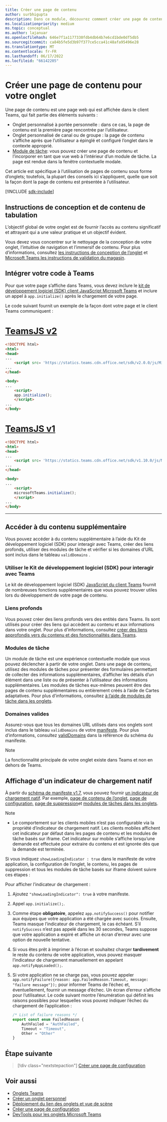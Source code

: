 ```yaml
---
title: Créer une page de contenu
author: surbhigupta
description: Dans ce module, découvrez comment créer une page de contenu pour le contenu de vos onglets et onglets et les instructions de conception
ms.localizationpriority: medium
ms.topic: conceptual
ms.author: lajanuar
ms.openlocfilehash: 646e7f1a1177330fdb4db64b7e6cd1bde0df5db5
ms.sourcegitcommit: ca84b5fe5d3b97f377ce5cca41c48afa95496e28
ms.translationtype: MT
ms.contentlocale: fr-FR
ms.lasthandoff: 06/17/2022
ms.locfileid: "66142205"
---
```

# <a name="create-a-content-page-for-your-tab"></a>Créer une page de contenu pour votre onglet

Une page de contenu est une page web qui est affichée dans le client Teams, qui fait partie des éléments suivants :

* Onglet personnalisé à portée personnelle : dans ce cas, la page de contenu est la première page rencontrée par l’utilisateur.
* Onglet personnalisé de canal ou de groupe : la page de contenu s’affiche après que l’utilisateur a épinglé et configuré l’onglet dans le contexte approprié.
* [Module de tâche](~/task-modules-and-cards/what-are-task-modules.md): vous pouvez créer une page de contenu et l’incorporer en tant que vue web à l’intérieur d’un module de tâche. La page est rendue dans la fenêtre contextuelle modale.

Cet article est spécifique à l’utilisation de pages de contenu sous forme d’onglets; toutefois, la plupart des conseils ici s’appliquent, quelle que soit la façon dont la page de contenu est présentée à l’utilisateur.

[!INCLUDE [sdk-include](~/includes/sdk-include.md)]

## <a name="tab-content-and-design-guidelines"></a>Instructions de conception et de contenu de tabulation

L’objectif global de votre onglet est de fournir l’accès au contenu significatif et attrayant qui a une valeur pratique et un objectif évident. 

Vous devez vous concentrer sur le nettoyage de la conception de votre onglet, l’intuitive de navigation et l’immersif de contenu. Pour plus d’informations, consultez [les instructions de conception de l’onglet](~/tabs/design/tabs.md) et [Microsoft Teams les instructions de validation du magasin](~/concepts/deploy-and-publish/appsource/prepare/teams-store-validation-guidelines.md).

## <a name="integrate-your-code-with-teams"></a>Intégrer votre code à Teams

Pour que votre page s’affiche dans Teams, vous devez inclure le [kit de développement logiciel (SDK) client JavaScript Microsoft Teams](/javascript/api/overview/msteams-client?view=msteams-client-js-latest&preserve-view=true) et inclure un appel à `app.initialize()` après le chargement de votre page.

Le code suivant fournit un exemple de la façon dont votre page et le client Teams communiquent :

# <a name="teamsjs-v2"></a>[TeamsJS v2](#tab/teamsjs-v2)

```html
<!DOCTYPE html>
<html>
<head>
...
    <script src= 'https://statics.teams.cdn.office.net/sdk/v2.0.0/js/MicrosoftTeams.min.js'></script>
...
</head>

<body>
...
    <script>
    app.initialize();
    </script>
...
</body>
```

# <a name="teamsjs-v1"></a>[TeamsJS v1](#tab/teamsjs-v1)

```html
<!DOCTYPE html>
<html>
<head>
...
    <script src= 'https://statics.teams.cdn.office.net/sdk/v1.10.0/js/MicrosoftTeams.min.js'></script>
...
</head>

<body>
...
    <script>
    microsoftTeams.initialize();
    </script>
...
</body>
```

***

## <a name="access-additional-content"></a>Accéder à du contenu supplémentaire

Vous pouvez accéder à du contenu supplémentaire à l’aide du Kit de développement logiciel (SDK) pour interagir avec Teams, créer des liens profonds, utiliser des modules de tâche et vérifier si les domaines d’URL sont inclus dans le tableau `validDomains` .

### <a name="use-the-sdk-to-interact-with-teams"></a>Utiliser le Kit de développement logiciel (SDK) pour interagir avec Teams

Le kit de développement logiciel (SDK) [JavaScript du client Teams](~/tabs/how-to/using-teams-client-sdk.md) fournit de nombreuses fonctions supplémentaires que vous pouvez trouver utiles lors du développement de votre page de contenu.

### <a name="deep-links"></a>Liens profonds

Vous pouvez créer des liens profonds vers des entités dans Teams. Ils sont utilisés pour créer des liens qui accèdent au contenu et aux informations dans votre onglet. Pour plus d’informations, consultez [créer des liens approfondis vers du contenu et des fonctionnalités dans Teams](~/concepts/build-and-test/deep-links.md).

### <a name="task-modules"></a>Modules de tâche

Un module de tâche est une expérience contextuelle modale que vous pouvez déclencher à partir de votre onglet. Dans une page de contenu, utilisez des modules de tâches pour présenter des formulaires permettant de collecter des informations supplémentaires, d’afficher les détails d’un élément dans une liste ou de présenter à l’utilisateur des informations supplémentaires. Les modules de tâches eux-mêmes peuvent être des pages de contenu supplémentaires ou entièrement créés à l’aide de Cartes adaptatives. Pour plus d’informations, consultez [à l’aide de modules de tâche dans les onglets](~/task-modules-and-cards/task-modules/task-modules-tabs.md).

### <a name="valid-domains"></a>Domaines valides

Assurez-vous que tous les domaines URL utilisés dans vos onglets sont inclus dans le tableau `validDomains` de votre [manifeste](~/concepts/build-and-test/apps-package.md). Pour plus d’informations, consultez [validDomains](~/resources/schema/manifest-schema.md#validdomains) dans la référence du schéma du manifeste.

> [!NOTE]
> La fonctionnalité principale de votre onglet existe dans Teams et non en dehors de Teams.

## <a name="show-a-native-loading-indicator"></a>Affichage d'un indicateur de chargement natif

À partir du [schéma de manifeste v1.7](../../../resources/schema/manifest-schema.md), vous pouvez fournir [un indicateur de chargement natif](../../../resources/schema/manifest-schema.md#showloadingindicator). Par exemple, [page de contenu de l’onglet](#integrate-your-code-with-teams), [page de configuration](configuration-page.md), [page de suppression](removal-page.md)et [modules de tâches dans les onglets](../../../task-modules-and-cards/task-modules/task-modules-tabs.md).

> [!NOTE]
>
> * Le comportement sur les clients mobiles n’est pas configurable via la propriété d’indicateur de chargement natif. Les clients mobiles affichent cet indicateur par défaut dans les pages de contenu et les modules de tâche basés sur iframe. Cet indicateur sur mobile s’affiche lorsqu’une demande est effectuée pour extraire du contenu et est ignorée dès que la demande est terminée.

Si vous indiquez `showLoadingIndicator : true`  dans le manifeste de votre application, la configuration de l’onglet, le contenu, les pages de suppression et tous les modules de tâche basés sur iframe doivent suivre ces étapes :

Pour afficher l’indicateur de chargement :

1. Ajoutez `"showLoadingIndicator": true` à votre manifeste.
1. Appel `app.initialize();`.
1. Comme étape **obligatoire**, appelez `app.notifySuccess()` pour notifier aux équipes que votre application a été chargée avec succès. Ensuite, Teams masque l’indicateur de chargement, le cas échéant. S’il `notifySuccess` n’est pas appelé dans les 30 secondes, Teams suppose que votre application a expiré et affiche un écran d’erreur avec une option de nouvelle tentative.
1. Si vous êtes prêt à imprimer à l’écran et souhaitez charger **tardivement** le reste du contenu de votre application, vous pouvez masquer l’indicateur de chargement manuellement en appelant `app.notifyAppLoaded();`.
1. Si votre application ne se charge pas, vous pouvez appeler `app.notifyFailure({reason: app.FailedReason.Timeout, message: "failure message"});` pour informer Teams de l’échec et, éventuellement, fournir un message d’échec. Un écran d’erreur s’affiche pour l’utilisateur. Le code suivant montre l’énumération qui définit les raisons possibles pour lesquelles vous pouvez indiquer l’échec du chargement de l’application :

    ```typescript
    /* List of failure reasons */
    export const enum FailedReason {
        AuthFailed = "AuthFailed",
        Timeout = "Timeout",
        Other = "Other"
    }
    ```

## <a name="next-step"></a>Étape suivante

> [!div class="nextstepaction"]
> [Créer une page de configuration](~/tabs/how-to/create-tab-pages/configuration-page.md)

## <a name="see-also"></a>Voir aussi

* [Onglets Teams](~/tabs/what-are-tabs.md)
* [Créer un onglet personnel](~/tabs/how-to/create-personal-tab.md)
* [Déploiement du lien des onglets et vue de scène](~/tabs/tabs-link-unfurling.md)
* [Créer une page de configuration](~/tabs/how-to/create-tab-pages/configuration-page.md)
* [DevTools pour les onglets Microsoft Teams](~/tabs/how-to/developer-tools.md)
